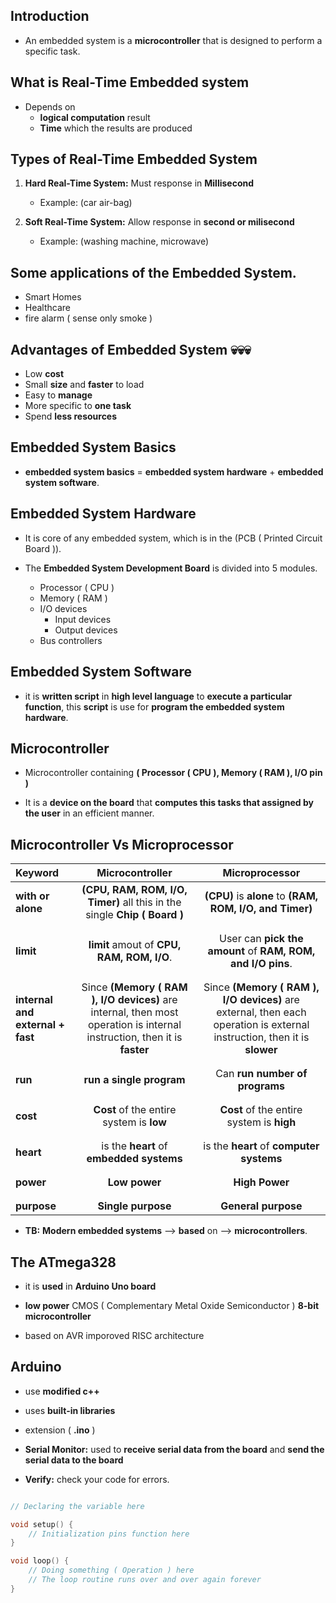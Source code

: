 ## Introduction 

* An embedded system is a **microcontroller** that is designed to perform a specific task.

## What is **Real-Time** Embedded system

* Depends on 
	- **logical computation** result
	- **Time** which the results are produced

## Types of **Real-Time** Embedded System

1. **Hard Real-Time System:** Must response in **Millisecond** 
	
	+ Example: (car air-bag)

2. **Soft Real-Time System:** Allow response in **second or milisecond**

	+ Example: (washing machine, microwave)

## Some applications of the Embedded System.

* Smart Homes
* Healthcare
* fire alarm ( sense only smoke )

## Advantages of Embedded System 💀💀💀

* Low **cost**
* Small **size** and **faster** to load
* Easy to **manage**
* More specific to **one task**
* Spend **less resources** 

## Embedded System **Basics** 

* **embedded system basics** = **embedded system hardware** + **embedded system software**.

## Embedded System **Hardware**

* It is core of any embedded system, which is in the (PCB ( Printed Circuit Board )).

* The **Embedded System Development Board** is divided into 5 modules.

	+ Processor ( CPU )
	+ Memory ( RAM )
    + I/O devices 
		- Input devices
		- Output devices
	+ Bus controllers

## Embedded System **Software** 

* it is **written script** in **high level language** to **execute a particular function**, this **script** is use for **program the embedded system hardware**.

## Microcontroller

* Microcontroller containing **( Processor ( CPU ), Memory ( RAM ), I/O pin )**

* It is a **device on the board** that **computes this tasks that assigned by the user** in an efficient manner.

## Microcontroller Vs Microprocessor

| Keyword   | Microcontroller   |      Microprocessor      |
|:----------|:----------:|:-------------:|
| **with or alone** | **(CPU, RAM, ROM, I/O, Timer)** all this in the single **Chip ( Board )**  								| **(CPU)** is **alone** to **(RAM, ROM, I/O, and Timer)**  |
| | || |
| | || |
| **limit** | **limit** amout of **CPU, RAM, ROM, I/O**. 																		| User can **pick the amount** of **RAM, ROM, and I/O pins**.  |
| | || |
| | || |
| **internal and external + fast** | Since **(Memory ( RAM ), I/O devices)** are internal, then most operation is internal instruction, then it is **faster** 	| Since **(Memory ( RAM ), I/O devices)** are external, then each operation is external instruction, then it is **slower** |
| | || |
| | || |
| **run** | **run a single program** 																					| Can **run number of programs**  |
| | || |
| | || |
| **cost** | **Cost** of the entire system is **low** 																			| **Cost** of the entire system is **high**  |
| | || |
| | || |
| **heart** | is the **heart** of **embedded systems**  																		| is the **heart** of **computer systems** |
| | || |
| | || |
| **power** | **Low power**  																								| **High Power** |
| | || |
| | || |
| **purpose** | **Single purpose** 																							| **General purpose** |


<!-- * Microcontroller

	- **(CPU, RAM, ROM, I/O, Timer)** all this is in the single **Chip ( Board )** 

	- limit amout of **CPU, RAM, ROM, I/O**. 

	- Since **(memory, I/O devices)** are internal, then most operation is internal instruction, then it is faster

	- runs a **single program**

	- Cost of the entire system is **low**

	- is the **heart** of embedded systems 

	- **Low power** 

	- **Single purpose**

* Microprocessor

	- **(CPU)** is alone to **(RAM, ROM, I/O, and Timer)** 

	- User can pick the amount of **RAM, ROM, and I/O pins**. 

	- Since **(memory and I/O devices)** are external, then each operation is external instruction, then it is slower

	- Can run **number of programs** 
	
	- Cost of the entire system is **high** 

	- is the **heart** of computer systems
	
	- **General purpose** -->


* **TB:** **Modern embedded systems** --> **based** on --> **microcontrollers**.

<!-- * **TB:** A microcontroller is a Small Computer on the board containing a **( Processor ( CPU ), Memory ( RAM ), Programmable I/O pin )** -->

## The ATmega328 

* it is **used** in **Arduino Uno board**

* **low power** CMOS ( Complementary Metal Oxide Semiconductor ) **8-bit microcontroller**

* based on AVR imporoved RISC architecture

<!-- ![image](https://images.theengineeringprojects.com/image/webp/2017/07/ATmega328-Pinout.png.webp?ssl=1) -->

## Arduino

* use **modified c++**

* uses **built-in libraries**

* extension ( **.ino** )

* **Serial Monitor:** used to **receive serial data from the board** and **send the serial data to the board**

* **Verify:** check your code for errors.

<!-- ![image](https://cdn.shopify.com/s/files/1/0506/1689/3647/products/A000066_03.front_970c6014-61ab-4226-a20f-14cc6d8d682c_1000x750.jpg?v=1629816078) -->

```c++

// Declaring the variable here 

void setup() {
	// Initialization pins function here
}

void loop() {
	// Doing something ( Operation ) here 
	// The loop routine runs over and over again forever
}

```



